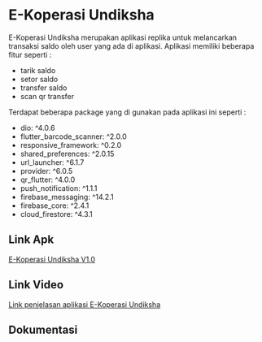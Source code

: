 # E-Koperasi Undiksha

E-Koperasi Undiksha merupakan aplikasi replika untuk melancarkan transaksi saldo oleh user yang ada di aplikasi. Aplikasi memiliki beberapa fitur seperti :
- tarik saldo
- setor saldo
- transfer saldo
- scan qr transfer

Terdapat beberapa package yang di gunakan pada aplikasi ini seperti :
- dio: ^4.0.6
- flutter_barcode_scanner: ^2.0.0
- responsive_framework: ^0.2.0
- shared_preferences: ^2.0.15
- url_launcher: ^6.1.7
- provider: ^6.0.5
- qr_flutter: ^4.0.0
- push_notification: ^1.1.1
- firebase_messaging: ^14.2.1
- firebase_core: ^2.4.1
- cloud_firestore: ^4.3.1

## Link Apk
[E-Koperasi Undiksha V1.0](https://drive.google.com/drive/folders/1-ODcuu_6Uajot92qPoort8GBtnU_loe2?usp=sharing)

## Link Video
[Link penjelasan aplikasi E-Koperasi Undiksha](https://youtu.be/wHiTsAUJC8o)

## Dokumentasi


